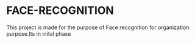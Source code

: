 # FACE-RECOGNITION
This project is made for the purpose of Face recognition for organization purpose.Its in inital phase
